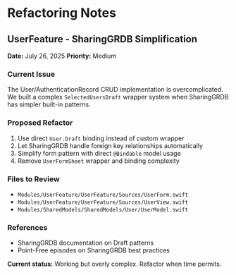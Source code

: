 # Refactoring Notes

## UserFeature - SharingGRDB Simplification

**Date:** July 26, 2025
**Priority:** Medium

### Current Issue
The User/AuthenticationRecord CRUD implementation is overcomplicated. We built a complex `SelectedUsersDraft` wrapper system when SharingGRDB has simpler built-in patterns.

### Proposed Refactor
1. Use direct `User.Draft` binding instead of custom wrapper
2. Let SharingGRDB handle foreign key relationships automatically  
3. Simplify form pattern with direct `@Bindable` model usage
4. Remove `UserFormSheet` wrapper and binding complexity

### Files to Review
- `Modules/UserFeature/UserFeature/Sources/UserForm.swift`
- `Modules/UserFeature/UserFeature/Sources/UserView.swift` 
- `Modules/SharedModels/SharedModels/User/UserModel.swift`

### References
- SharingGRDB documentation on Draft patterns
- Point-Free episodes on SharingGRDB best practices

**Current status:** Working but overly complex. Refactor when time permits.